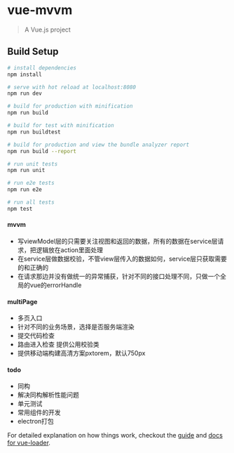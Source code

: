 # vue-mvvm

> A Vue.js project

## Build Setup

``` bash
# install dependencies
npm install

# serve with hot reload at localhost:8080
npm run dev

# build for production with minification
npm run build

# build for test with minification
npm run buildtest

# build for production and view the bundle analyzer report
npm run build --report

# run unit tests
npm run unit

# run e2e tests
npm run e2e

# run all tests
npm test
```

#### mvvm
- 写viewModel层的只需要关注视图和返回的数据，所有的数据在service层请求，把逻辑放在action里面处理
- 在service层做数据校验，不管view层传入的数据如何，service层只获取需要的和正确的
- 在请求那边并没有做统一的异常捕获，针对不同的接口处理不同，只做一个全局的vue的errorHandle

#### multiPage
- 多页入口
- 针对不同的业务场景，选择是否服务端渲染
- 提交代码检查
- 路由进入检查 提供公用校验类
- 提供移动端构建高清方案pxtorem，默认750px

#### todo
- 同构
- 解决同构解析性能问题
- 单元测试
- 常用组件的开发
- electron打包

For detailed explanation on how things work, checkout the [guide](http://vuejs-templates.github.io/webpack/) and [docs for vue-loader](http://vuejs.github.io/vue-loader).
